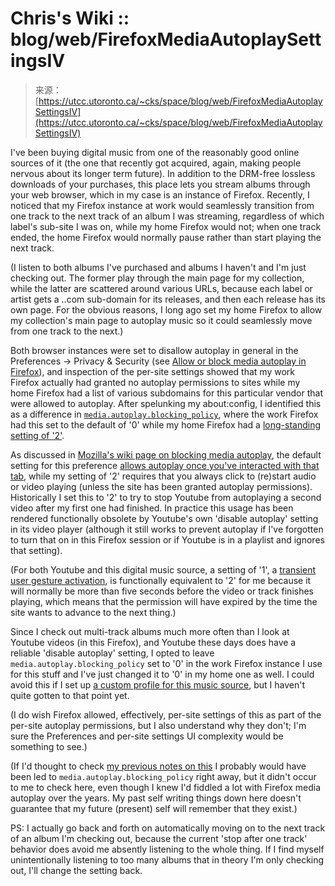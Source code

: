 <!--yml
category: 未分类
date: 2024-05-29 12:48:47
-->

# Chris's Wiki :: blog/web/FirefoxMediaAutoplaySettingsIV

> 来源：[https://utcc.utoronto.ca/~cks/space/blog/web/FirefoxMediaAutoplaySettingsIV](https://utcc.utoronto.ca/~cks/space/blog/web/FirefoxMediaAutoplaySettingsIV)

I've been buying digital music from one of the reasonably good online sources of it (the one that recently got acquired, again, making people nervous about its longer term future). In addition to the DRM-free lossless downloads of your purchases, this place lets you stream albums through your web browser, which in my case is an instance of Firefox. Recently, I noticed that my Firefox instance at work would seamlessly transition from one track to the next track of an album I was streaming, regardless of which label's sub-site I was on, while my home Firefox would not; when one track ended, the home Firefox would normally pause rather than start playing the next track.

(I listen to both albums I've purchased and albums I haven't and I'm just checking out. The former play through the main page for my collection, while the latter are scattered around various URLs, because each label or artist gets a <label>.<mumble>.com sub-domain for its releases, and then each release has its own page. For the obvious reasons, I long ago set my home Firefox to allow my collection's main page to autoplay music so it could seamlessly move from one track to the next.)

Both browser instances were set to disallow autoplay in general in the Preferences → Privacy & Security (see [Allow or block media autoplay in Firefox](https://support.mozilla.org/en-US/kb/block-autoplay)), and inspection of the per-site settings showed that my work Firefox actually had granted no autoplay permissions to sites while my home Firefox had a list of various subdomains for this particular vendor that were allowed to autoplay. After spelunking my about:config, I identified this as a difference in [`media.autoplay.blocking_policy`](/~cks/space/blog/web/FirefoxMediaAutoplaySettingsIII), where the work Firefox had this set to the default of '0' while my home Firefox had a [long-standing setting of '2'](/~cks/space/blog/web/FirefoxMediaAutoplaySettingsIII).

As discussed in [Mozilla's wiki page on blocking media autoplay](https://wiki.mozilla.org/Media/block-autoplay), the default setting for this preference [allows autoplay once you've interacted with that tab](https://wiki.mozilla.org/Media/block-autoplay#Sticky_user_gesture_activation_.28default.29), while my setting of '2' requires that you always click to (re)start audio or video playing (unless the site has been granted autoplay permissions). Historically I set this to '2' to try to stop Youtube from autoplaying a second video after my first one had finished. In practice this usage has been rendered functionally obsolete by Youtube's own 'disable autoplay' setting in its video player (although it still works to prevent autoplay if I've forgotten to turn that on in this Firefox session or if Youtube is in a playlist and ignores that setting).

(For both Youtube and this digital music source, a setting of '1', a [transient user gesture activation](https://wiki.mozilla.org/Media/block-autoplay#Transient_user_gesture_activation), is functionally equivalent to '2' for me because it will normally be more than five seconds before the video or track finishes playing, which means that the permission will have expired by the time the site wants to advance to the next thing.)

Since I check out multi-track albums much more often than I look at Youtube videos (in this Firefox), and Youtube these days does have a reliable 'disable autoplay' setting, I opted to leave `media.autoplay.blocking_policy` set to '0' in the work Firefox instance I use for this stuff and I've just changed it to '0' in my home one as well. I could avoid this if I set up [a custom profile for this music source](/~cks/space/blog/web/FirefoxExtraProfilesHack), but I haven't quite gotten to that point yet.

(I do wish Firefox allowed, effectively, per-site settings of this as part of the per-site autoplay permissions, but I also understand why they don't; I'm sure the Preferences and per-site settings UI complexity would be something to see.)

(If I'd thought to check [my previous notes on this](/~cks/space/blog/web/FirefoxMediaAutoplaySettingsIII) I probably would have been led to `media.autoplay.blocking_policy` right away, but it didn't occur to me to check here, even though I knew I'd fiddled a lot with Firefox media autoplay over the years. My past self writing things down here doesn't guarantee that my future (present) self will remember that they exist.)

PS: I actually go back and forth on automatically moving on to the next track of an album I'm checking out, because the current 'stop after one track' behavior does avoid me absently listening to the whole thing. If I find myself unintentionally listening to too many albums that in theory I'm only checking out, I'll change the setting back.